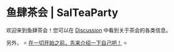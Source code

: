 # 鱼肆茶会 | SalTeaParty

欢迎来到鱼肆茶会！您可以在 [Discussion](https://github.com/SaltyfishShop/SalTeaParty/discussions) 中看到关于茶会的各类信息。

另外， :star: [在一切开始之前，先来介绍一下自己吧！](https://github.com/orgs/SaltyfishShop/discussions/5) :star:
